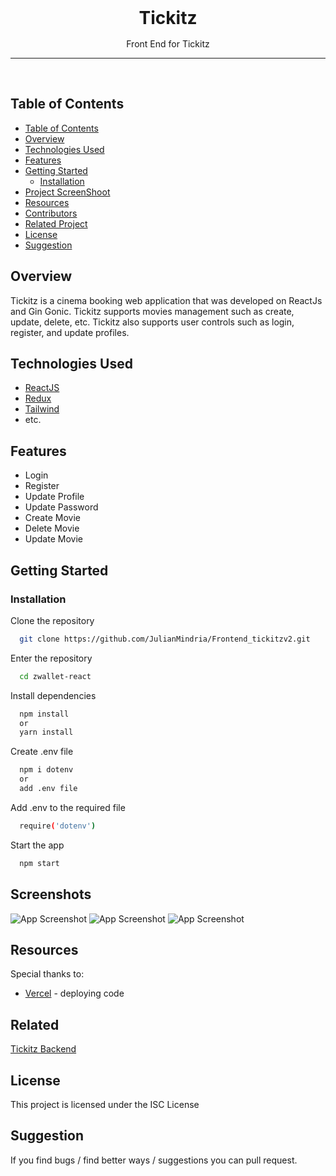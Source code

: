 
<div align='center' style="text-align: center;">

<h1 style="border:0;margin:1rem">Tickitz</h1>

Front End for Tickitz

<hr>
<br>

</div>

## Table of Contents

- [Table of Contents](#table-of-contents)
- [Overview](#overview)
- [Technologies Used](#technologies-used)
- [Features](#features)
- [Getting Started](#getting-started)
  - [Installation](#installation)
- [Project ScreenShoot](#project-screenshots)
- [Resources](#resources)
- [Contributors](#contributors)
- [Related Project](#related-project)
- [License](#license)
- [Suggestion](#suggestion)


## Overview
Tickitz is a cinema booking web application that was developed on ReactJs and Gin Gonic. Tickitz supports movies management such as create, update, delete, etc. Tickitz also supports user controls such as login, register, and update profiles.


## Technologies Used

- [ReactJS](https://legacy.reactjs.org/docs/getting-started.html)
- [Redux](https://redux-toolkit.js.org)
- [Tailwind](https://tailwindcss.com/)
- etc.


## Features

- Login
- Register
- Update Profile
- Update Password
- Create Movie
- Delete Movie
- Update Movie


## Getting Started

### Installation

Clone the repository

```bash
  git clone https://github.com/JulianMindria/Frontend_tickitzv2.git
```

Enter the repository

```bash
  cd zwallet-react
```

Install dependencies

```bash
  npm install
  or
  yarn install
```

Create .env file

```bash
  npm i dotenv
  or
  add .env file
```

Add .env to the required file

```bash
  require('dotenv')
```

Start the app

```bash
  npm start
```

    
## Screenshots
![App Screenshot](https://github.com/Ravictation/zwallet-react/blob/development/src/assets/sc1.png?raw=true)
![App Screenshot](https://github.com/Ravictation/zwallet-react/blob/development/src/assets/sc2.png?raw=true)
![App Screenshot](https://github.com/Ravictation/zwallet-react/blob/development/src/assets/sc3.png?raw=true)


## Resources

Special thanks to:

- [Vercel](https://vercel.com) - deploying code


## Related

[Tickitz Backend](https://github.com/ninja1cak/tickitz-be-golang/tree/master)


## License

This project is licensed under the ISC License


## Suggestion

If you find bugs / find better ways / suggestions you can pull request.
